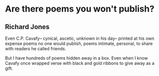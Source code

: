 # Are there poems you won't publish?
## Richard Jones
Even C.P. Cavafy–
cynical, ascetic,
unknown in his day–
printed at his own expense
poems no one would publish,
poems intimate, personal,
to share with readers
he called friends.

But I have hundreds of poems
hidden away in a box.
Even when I know
Cavafy once wrapped verse
with black and gold ribbons
to give away as a gift.